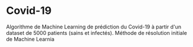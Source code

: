 # Covid-19
Algorithme de Machine Learning de prédiction du Covid-19 à partir d'un dataset de 5000 patients (sains et infectés).
Méthode de résolution initiale de Machine Learnia
